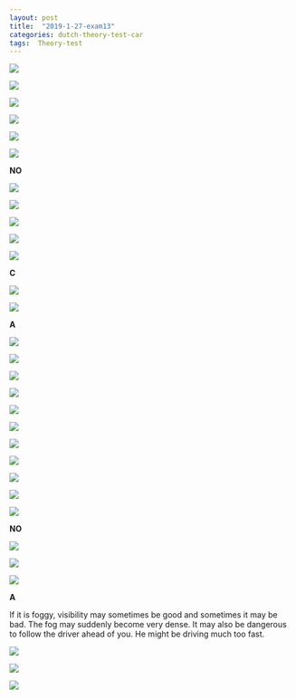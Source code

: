 ```yaml
---
layout: post
title:  "2019-1-27-exam13"
categories: dutch-theory-test-car
tags:  Theory-test
---
```


![](/images/2019-01-27-08-32-28.png)

![](/images/2019-01-27-08-32-49.png)

![](/images/2019-01-27-08-33-20.png)

![](/images/2019-01-27-09-30-50.png)

![](/images/2019-01-27-19-57-30.png)

![](/images/2019-01-27-19-58-31.png)

**NO**

![](/images/2019-01-27-20-01-39.png)

![](/images/2019-01-27-20-03-17.png)

![](/images/2019-01-27-20-04-52.png)

![](/images/2019-01-27-20-07-08.png)

![](/images/2019-01-27-20-08-21.png)

**C**

![](/images/2019-01-27-20-09-54.png)

![](/images/2019-01-27-20-11-43.png)

**A**

![](/images/2019-01-27-20-15-29.png)

![](/images/2019-01-27-20-18-09.png)

![](/images/2019-01-27-20-18-39.png)

![](/images/2019-01-27-20-19-24.png)

![](/images/2019-01-27-20-20-18.png)

![](/images/2019-01-27-20-41-59.png)

![](/images/2019-01-27-20-43-14.png)

![](/images/2019-01-27-20-44-07.png)

![](/images/2019-01-27-20-44-42.png)

![](/images/2019-01-27-20-45-51.png)

![](/images/2019-01-27-20-47-45.png)

**NO**

![](/images/2019-01-27-20-49-27.png)

![](/images/2019-01-27-20-51-15.png)

![](/images/2019-01-27-20-56-46.png)

**A**

If it is foggy, visibility may sometimes be good and sometimes it may be bad. The fog may suddenly become very dense. It may also be dangerous to follow the driver ahead of you. He might be driving much too fast.

![](/images/2019-01-27-20-59-15.png)

![](/images/2019-01-27-21-01-29.png)

![](/images/2019-01-27-21-02-14.png)

